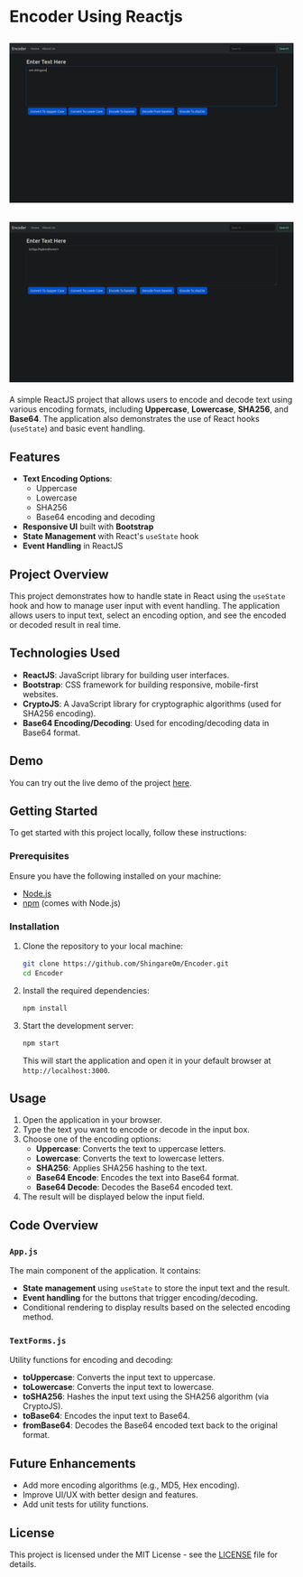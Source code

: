 # Encoder Using Reactjs
![Output Screenshot 1](./output2.png)
---
![Output Screenshot 2](./output3.png)
---
A simple ReactJS project that allows users to encode and decode text using various encoding formats, including **Uppercase**, **Lowercase**, **SHA256**, and **Base64**. The application also demonstrates the use of React hooks (`useState`) and basic event handling.

## Features
- **Text Encoding Options**: 
  - Uppercase
  - Lowercase
  - SHA256
  - Base64 encoding and decoding
- **Responsive UI** built with **Bootstrap**
- **State Management** with React's `useState` hook
- **Event Handling** in ReactJS

## Project Overview

This project demonstrates how to handle state in React using the `useState` hook and how to manage user input with event handling. The application allows users to input text, select an encoding option, and see the encoded or decoded result in real time.

## Technologies Used
- **ReactJS**: JavaScript library for building user interfaces.
- **Bootstrap**: CSS framework for building responsive, mobile-first websites.
- **CryptoJS**: A JavaScript library for cryptographic algorithms (used for SHA256 encoding).
- **Base64 Encoding/Decoding**: Used for encoding/decoding data in Base64 format.

## Demo

You can try out the live demo of the project [here](#).

## Getting Started

To get started with this project locally, follow these instructions:

### Prerequisites

Ensure you have the following installed on your machine:
- [Node.js](https://nodejs.org/)
- [npm](https://www.npmjs.com/) (comes with Node.js)

### Installation

1. Clone the repository to your local machine:

   ```bash
   git clone https://github.com/ShingareOm/Encoder.git
   cd Encoder
   ```

2. Install the required dependencies:

   ```bash
   npm install
   ```

3. Start the development server:

   ```bash
   npm start
   ```

   This will start the application and open it in your default browser at `http://localhost:3000`.

## Usage

1. Open the application in your browser.
2. Type the text you want to encode or decode in the input box.
3. Choose one of the encoding options:
   - **Uppercase**: Converts the text to uppercase letters.
   - **Lowercase**: Converts the text to lowercase letters.
   - **SHA256**: Applies SHA256 hashing to the text.
   - **Base64 Encode**: Encodes the text into Base64 format.
   - **Base64 Decode**: Decodes the Base64 encoded text.
4. The result will be displayed below the input field.

## Code Overview

### `App.js`
The main component of the application. It contains:
- **State management** using `useState` to store the input text and the result.
- **Event handling** for the buttons that trigger encoding/decoding.
- Conditional rendering to display results based on the selected encoding method.

### `TextForms.js`
Utility functions for encoding and decoding:
- **toUppercase**: Converts the input text to uppercase.
- **toLowercase**: Converts the input text to lowercase.
- **toSHA256**: Hashes the input text using the SHA256 algorithm (via CryptoJS).
- **toBase64**: Encodes the input text to Base64.
- **fromBase64**: Decodes the Base64 encoded text back to the original format.

## Future Enhancements
- Add more encoding algorithms (e.g., MD5, Hex encoding).
- Improve UI/UX with better design and features.
- Add unit tests for utility functions.

## License

This project is licensed under the MIT License - see the [LICENSE](LICENSE) file for details.
